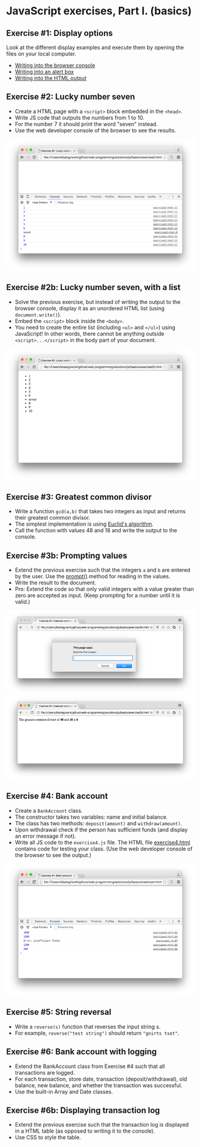 # JavaScript exercises, Part I. (basics)

## Exercise #1: Display options

Look at the different display examples and execute them by opening the files on your local computer.

  - [Writing into the browser console](/examples/js/basics/display_console.html)
  - [Writing into an alert box](/examples/js/basics/display_alert.html)
  - [Writing into the HTML output](/examples/js/basics/display_document.html)


## Exercise #2: Lucky number seven

  - Create a HTML page with a `<script>` block embedded in the `<head>`.
  - Write JS code that outputs the numbers from 1 to 10.
  - For the number 7 it should print the word "seven" instead.
  - Use the web developer console of the browser to see the results.

![Exercise2](images/exercise2.png)


## Exercise #2b: Lucky number seven, with a list

  - Solve the previous exercise, but instead of writing the output to the browser console, display it as an unordered HTML list (using `document.write()`).
  - Embed the `<script>` block inside the `<body>`.
  - You need to create the entire list (including `<ul>` and `</ul>`) using JavaScript! In other words, there cannot be anything outside `<script>...</script>` in the body part of your document.

![Exercise2b](images/exercise2b.png)


## Exercise #3: Greatest common divisor

  - Write a function `gcd(a,b)` that takes two integers as input and returns their greatest common divisor.
  - The simplest implementation is using [Euclid's algorithm](https://en.wikipedia.org/wiki/Euclidean_algorithm#Implementations).
  - Call the function with values 48 and 18 and write the output to the console.


## Exercise #3b: Prompting values

  - Extend the previous exercise such that the integers `a` and `b` are entered by  the user.  Use the [prompt()](http://www.w3schools.com/jsref/met_win_prompt.asp) method for reading in the values.
  - Write the result to the document.
  - Pro: Extend the code so that only valid integers with a value greater than zero are accepted as input.  (Keep prompting for a number until it is valid.)

![Exercise3b/1](images/exercise3b_1.png)
![Exercise3b/2](images/exercise3b_2.png)


## Exercise #4: Bank account

  - Create a `BankAccount` class.
  - The constructor takes two variables: name and initial balance.
  - The class has two methods: `deposit(amount)` and `withdraw(amount)`.
  - Upon withdrawal check if the person has sufficient funds (and display an error message if not).
  - Write all JS code to the `exercise4.js` file. The HTML file [exercise4.html](exercise4.html) contains code for testing your class. (Use the web developer console of the browser to see the output.)

![Exercise4](images/exercise4.png)


## Exercise #5: String reversal

  - Write a `reverse(s)` function that reverses the input string s.
  - For example, `reverse("test string")` should return `"gnirts tset"`.


## Exercise #6: Bank account with logging

  - Extend the BankAccount class from Exercise #4 such that all transactions are logged.
  - For each transaction, store date, transaction (deposit/withdrawal), old balance, new balance, and whether the transaction was successful.
  - Use the built-in Array and Date classes.


## Exercise #6b: Displaying transaction log

  - Extend the previous exercise such that the transaction log is displayed in a HTML table (as opposed to writing it to the console).
  - Use CSS to style the table.
